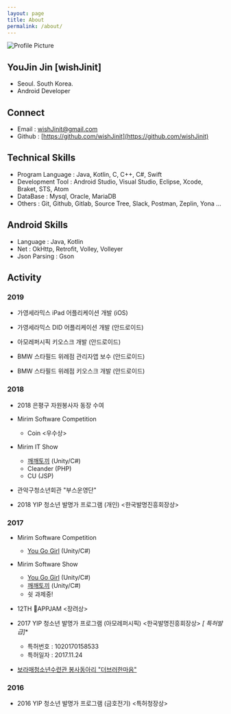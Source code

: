 ```yaml
---
layout: page
title: About
permalink: /about/
---
```


<img src="{{ site.baseurl }}/assets/profile-wishJinit.JPG" title="Profile Picture" class="profile">



## YouJin Jin [wishJinit]

- Seoul. South Korea.
- Android Developer



## Connect

- Email : wishJinit@gmail.com
- Github : [https://github.com/wishJinit](https://github.com/wishJinit)



## Technical Skills

- Program Language : Java, Kotlin, C, C++, C#, Swift
- Development Tool : Android Studio, Visual Studio, Eclipse, Xcode, Braket, STS, Atom
- DataBase : Mysql, Oracle, MariaDB
- Others : Git, Github, Gitlab, Source Tree, Slack, Postman, Zeplin, Yona …



## Android Skills

- Language : Java, Kotlin
- Net : OkHttp, Retrofit, Volley, Volleyer
- Json Parsing : Gson



## Activity

### 2019

- 가영세라믹스 iPad 어플리케이션 개발 (iOS)

- 가영세라믹스 DID 어플리케이션 개발 (안드로이드)
- 아모레퍼시픽 키오스크 개발 (안드로이드)
- BMW 스타필드 위례점 관리자앱 보수 (안드로이드)
- BMW 스타필드 위례점 키오스크 개발 (안드로이드)

### 2018

- 2018 은평구 자원봉사자 동장 수여

- Mirim Software Competition
  - Coin <우수상>

- Mirim IT Show
  - [깨깨토끼](https://github.com/wishJinit/GGAEGGAE_Rabbit) (Unity/C#)
  - Cleander (PHP)
  - CU (JSP)
- 관악구청소년회관 "부스운영단"

- 2018 YIP 청소년 발명가 프로그램 (개인)  <한국발명진흥회장상>

### 2017

- Mirim Software Competition
  - [You Go Girl](https://github.com/wishJinit/YouGoGirl) (Unity/C#)

- Mirim Software Show 
  - [You Go Girl](https://github.com/wishJinit/YouGoGirl) (Unity/C#)
  - [깨깨토끼](https://github.com/wishJinit/GGAEGGAE_Rabbit) (Unity/C#)
  - 쉿 과제중!

- 12TH APPJAM <장려상>

- 2017 YIP 청소년 발명가 프로그램 (아모레퍼시픽)  <한국발명진흥회장상> **[* 특허발급]**
  - 특허번호 : 1020170158533
  - 특허일자 : 2017.11.24
- [보라매청소년수련관 봉사동아리 "더브러한마음"](https://www.facebook.com/youthpluslove/)

### 2016

- 2016 YIP 청소년 발명가 프로그램 (금호전기)  <특허청장상>



[centrarium]: https://github.com/bencentra/centrarium
[bencentra]: http://bencentra.com
[jekyll]: https://github.com/jekyll/jekyll

